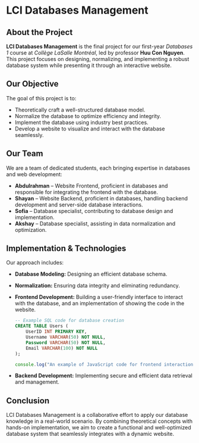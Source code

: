 # LCI Databases Management

## About the Project

**LCI Databases Management** is the final project for our first-year *Databases 1* course at *Collège LaSalle Montréal*, led by professor **Huu Con Nguyen**. This project focuses on designing, normalizing, and implementing a robust database system while presenting it through an interactive website.

## Our Objective

The goal of this project is to:
- Theoretically craft a well-structured database model.
- Normalize the database to optimize efficiency and integrity.
- Implement the database using industry best practices.
- Develop a website to visualize and interact with the database seamlessly.

## Our Team

We are a team of dedicated students, each bringing expertise in databases and web development:

- **Abdulrahman** – Website Frontend, proficient in databases and responsible for integrating the frontend with the database.
- **Shayan** – Website Backend, proficient in databases, handling backend development and server-side database interactions.
- **Sofia** – Database specialist, contributing to database design and implementation.
- **Akshay** – Database specialist, assisting in data normalization and optimization.

## Implementation & Technologies

Our approach includes:
- **Database Modeling:** Designing an efficient database schema.
- **Normalization:** Ensuring data integrity and eliminating redundancy.
- **Frontend Development:** Building a user-friendly interface to interact with the database, and an implementation of showing the code in the website.
    ```sql
    -- Example SQL code for database creation
    CREATE TABLE Users (
        UserID INT PRIMARY KEY,
        Username VARCHAR(50) NOT NULL,
        Password VARCHAR(50) NOT NULL,
        Email VARCHAR(100) NOT NULL
    );
    ```

    ```js
    console.log("An example of JavaScript code for frontend interaction");
    ```
- **Backend Development:** Implementing secure and efficient data retrieval and management.

## Conclusion

LCI Databases Management is a collaborative effort to apply our database knowledge in a real-world scenario. By combining theoretical concepts with hands-on implementation, we aim to create a functional and well-optimized database system that seamlessly integrates with a dynamic website.


